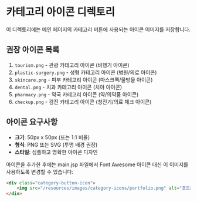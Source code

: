 # 카테고리 아이콘 디렉토리

이 디렉토리에는 메인 페이지의 카테고리 버튼에 사용되는 아이콘 이미지를 저장합니다.

## 권장 아이콘 목록

1. `tourism.png` - 관광 카테고리 아이콘 (비행기 아이콘)
2. `plastic-surgery.png` - 성형 카테고리 아이콘 (병원/의료 아이콘)
3. `skincare.png` - 피부 카테고리 아이콘 (마스크팩/물방울 아이콘)
4. `dental.png` - 치과 카테고리 아이콘 (치아 아이콘)
5. `pharmacy.png` - 약국 카테고리 아이콘 (약/의약품 아이콘)
6. `checkup.png` - 검진 카테고리 아이콘 (청진기/의료 체크 아이콘)

## 아이콘 요구사항

- **크기**: 50px x 50px (또는 1:1 비율)
- **형식**: PNG 또는 SVG (투명 배경 권장)
- **스타일**: 심플하고 명확한 아이콘 디자인

아이콘을 추가한 후에는 main.jsp 파일에서 Font Awesome 아이콘 대신 이 이미지를 사용하도록 변경할 수 있습니다:

```html
<div class="category-button-icon">
    <img src="/resources/images/category-icons/portfolio.png" alt="포트폴리오">
</div>
```
